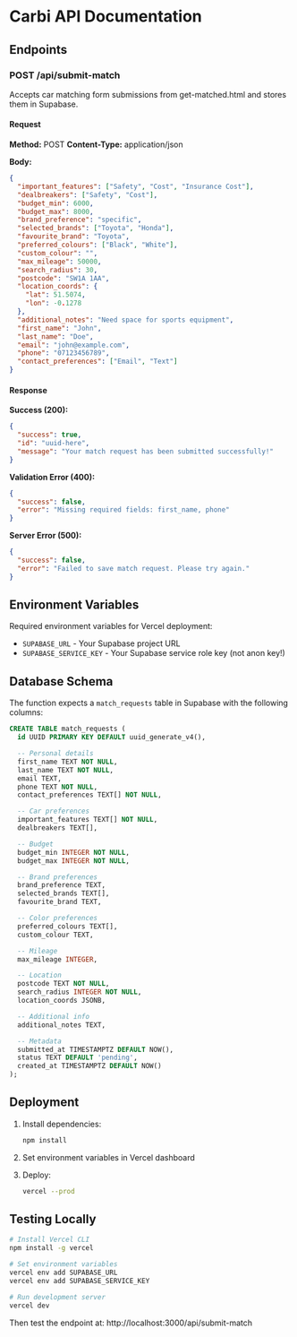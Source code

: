 # Carbi API Documentation

## Endpoints

### POST /api/submit-match

Accepts car matching form submissions from get-matched.html and stores them in Supabase.

#### Request

**Method:** POST
**Content-Type:** application/json

**Body:**
```json
{
  "important_features": ["Safety", "Cost", "Insurance Cost"],
  "dealbreakers": ["Safety", "Cost"],
  "budget_min": 6000,
  "budget_max": 8000,
  "brand_preference": "specific",
  "selected_brands": ["Toyota", "Honda"],
  "favourite_brand": "Toyota",
  "preferred_colours": ["Black", "White"],
  "custom_colour": "",
  "max_mileage": 50000,
  "search_radius": 30,
  "postcode": "SW1A 1AA",
  "location_coords": {
    "lat": 51.5074,
    "lon": -0.1278
  },
  "additional_notes": "Need space for sports equipment",
  "first_name": "John",
  "last_name": "Doe",
  "email": "john@example.com",
  "phone": "07123456789",
  "contact_preferences": ["Email", "Text"]
}
```

#### Response

**Success (200):**
```json
{
  "success": true,
  "id": "uuid-here",
  "message": "Your match request has been submitted successfully!"
}
```

**Validation Error (400):**
```json
{
  "success": false,
  "error": "Missing required fields: first_name, phone"
}
```

**Server Error (500):**
```json
{
  "success": false,
  "error": "Failed to save match request. Please try again."
}
```

## Environment Variables

Required environment variables for Vercel deployment:

- `SUPABASE_URL` - Your Supabase project URL
- `SUPABASE_SERVICE_KEY` - Your Supabase service role key (not anon key!)

## Database Schema

The function expects a `match_requests` table in Supabase with the following columns:

```sql
CREATE TABLE match_requests (
  id UUID PRIMARY KEY DEFAULT uuid_generate_v4(),

  -- Personal details
  first_name TEXT NOT NULL,
  last_name TEXT NOT NULL,
  email TEXT,
  phone TEXT NOT NULL,
  contact_preferences TEXT[] NOT NULL,

  -- Car preferences
  important_features TEXT[] NOT NULL,
  dealbreakers TEXT[],

  -- Budget
  budget_min INTEGER NOT NULL,
  budget_max INTEGER NOT NULL,

  -- Brand preferences
  brand_preference TEXT,
  selected_brands TEXT[],
  favourite_brand TEXT,

  -- Color preferences
  preferred_colours TEXT[],
  custom_colour TEXT,

  -- Mileage
  max_mileage INTEGER,

  -- Location
  postcode TEXT NOT NULL,
  search_radius INTEGER NOT NULL,
  location_coords JSONB,

  -- Additional info
  additional_notes TEXT,

  -- Metadata
  submitted_at TIMESTAMPTZ DEFAULT NOW(),
  status TEXT DEFAULT 'pending',
  created_at TIMESTAMPTZ DEFAULT NOW()
);
```

## Deployment

1. Install dependencies:
   ```bash
   npm install
   ```

2. Set environment variables in Vercel dashboard

3. Deploy:
   ```bash
   vercel --prod
   ```

## Testing Locally

```bash
# Install Vercel CLI
npm install -g vercel

# Set environment variables
vercel env add SUPABASE_URL
vercel env add SUPABASE_SERVICE_KEY

# Run development server
vercel dev
```

Then test the endpoint at: http://localhost:3000/api/submit-match
